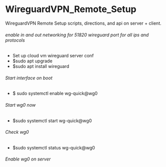 # WireguardVPN_Remote_Setup
WireguardVPN Remote Setup scripts, directions, and api on server + client.

###### enable in and out networking for 51820 wireguard port for all ips and protocols
- Set up cloud vm wireguard server conf
- $sudo apt upgrade
- $sudo apt install wireguard
###### Start interface on boot
- $ sudo systemctl enable wg-quick@wg0
###### Start wg0 now
- $sudo systemctl start wg-quick@wg0
###### Check wg0
- $sudo systemctl status wg-quick@wg0
###### Enable wg0 on server
